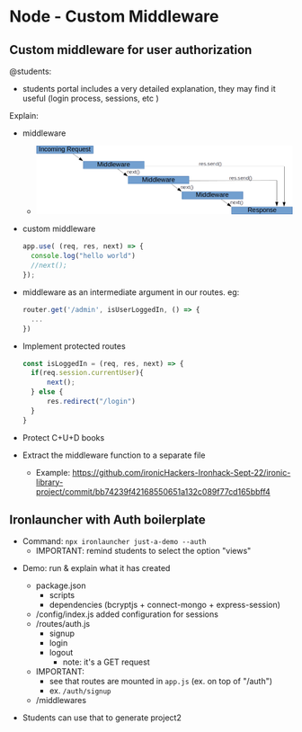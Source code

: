 

# Node - Custom Middleware


## Custom middleware for user authorization

@students: 
- students portal includes a very detailed explanation, they may find it useful (login process, sessions, etc  )


Explain:
- middleware
  - ![diagram](./images/express-middleware.png)

- custom middleware
  ```js
  app.use( (req, res, next) => {
    console.log("hello world")
    //next();
  });
  ```

- middleware as an intermediate argument in our routes. eg:
  
  ```js
  router.get('/admin', isUserLoggedIn, () => {
    ...
  })
  ```

- Implement protected routes
  
  ```js
  const isLoggedIn = (req, res, next) => {
    if(req.session.currentUser){
        next();
    } else {
        res.redirect("/login")
    }
  }
  ```

- Protect C+U+D books

- Extract the middleware function to a separate file
  - Example: https://github.com/ironicHackers-Ironhack-Sept-22/ironic-library-project/commit/bb74239f42168550651a132c089f77cd165bbff4





## Ironlauncher with Auth boilerplate

- Command: `npx ironlauncher just-a-demo --auth`
  - IMPORTANT: remind students to select the option "views"

<!--

  In case "ironlauncher --auth" didn't install dependencies correctly:

  - npm install bcrypt@5.1.0, connect-mongo@5.0.0, cookie-parser@1.4.6, dotenv@16.1.4, express@4.18.2, express-session@1.17.3, hbs@4.2.0, mongoose@7.2.2, morgan@1.10.0, serve-favicon@2.5.0


  - npm install nodemon@2.0.22 --save-dev

-->


- Demo: run & explain what it has created
  - package.json
    - scripts 
    - dependencies (bcryptjs + connect-mongo + express-session)
  - /config/index.js added configuration for sessions
  - /routes/auth.js
    - signup
    - login
    - logout
      - note: it's a GET request
  - IMPORTANT: 
    - see that routes are mounted in `app.js` (ex. on top of "/auth")
    - ex. `/auth/signup`
  - /middlewares



- Students can use that to generate project2

